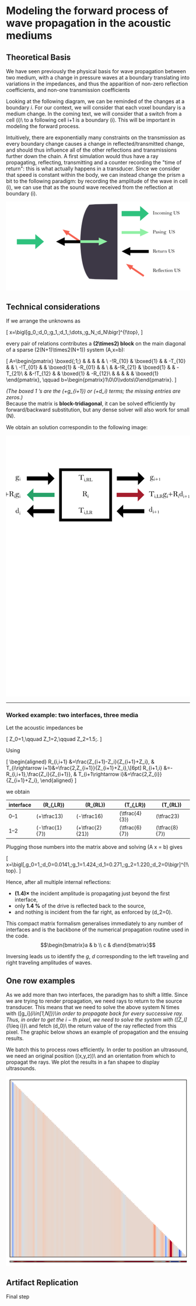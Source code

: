 # Modeling the forward process of wave propagation in the acoustic mediums

## Theoretical Basis

We have seen previously the physical basis for wave propagation between two medium, with a change in pressure waves at a boundary translating into variations in the impedances, and thus the apparition of non-zero reflection coefficients, and non-one transmission coefficients

Looking at the following diagram, we can be reminded of the changes at a boundary $i$. For our context, we will consider that each voxel boundary is a medium change. In the coming text, we will consider that a switch from a cell \(i)\ to a following cell i+1 is a boundary \(i)\. This will be important in modeling the forward process.

Intuitively, there are exponentially many constraints on the transmission as every boundary change causes a change in reflected/transmitted change, and should thus influence all of the other reflections and transmissions further down the chain. A first simulation would thus have a ray propagating, reflecting, transmitting and a counter recording the "time of return": this is what actually happens in a transducer. Since we consider that speed is constant within the body, we can instead change the prism a bit to the following paradigm: by recording the amplitude of the wave in cell \(i)\, we can use that as the sound wave received from the reflection at boundary \(i)\.

![image](img/US_prop.png)

<!-- Cumulative products of the waves,so that received wave at --> 

## Technical considerations

If we arrange the unknowns as  

\[
x=\bigl[g_0,\;d_0,\;g_1,\;d_1,\;\dots,\;g_N,\;d_N\bigr]^{\!\top},
\]

every pair of relations contributes a **\(2\times2\) block** on the main diagonal of a sparse
\(2(N+1)\times2(N+1)\) system \(A\,x=b\):

\[
A=\begin{pmatrix}
\boxed{\;1\;} &        &        &        &          &        \\
-\!R_{10} & \boxed{1} &        & -T_{10} &          &        \\
-\!T_{01} &        & \boxed{1} & -R_{01} &          &        \\
          &        &-\!R_{21}  & \boxed{1} &        & -T_{21}\\
          &        &-\!T_{12}  &        & \boxed{1} & -R_{12}\\
          &        &        &        &          & \boxed{1}
\end{pmatrix},
\qquad
b=\begin{pmatrix}1\\0\\0\\\vdots\\0\end{pmatrix}.
\]

*(The boxed 1 ’s are the \(+g_{i+1}\) or \(+d_i\) terms; the missing entries are zeros.)*  
Because the matrix is **block-tridiagonal**, it can be solved efficiently by forward/backward
substitution, but any dense solver will also work for small \(N\).

We obtain an solution correspondin to the following image:

![image](img/scope_project.png)

---

### Worked example: **two interfaces, three media**

Let the acoustic impedances be  

\[
Z_0=1,\qquad Z_1=2,\qquad Z_2=1.5\;.
\]

Using

\[
\begin{aligned}
R_{i,i+1} &=\frac{Z_{i+1}-Z_i}{Z_{i+1}+Z_i},
& T_{i\rightarrow i+1}&=\frac{2\,Z_{i+1}}{Z_{i+1}+Z_i},\\[6pt]
R_{i+1,i} &=-R_{i,i+1}\,\frac{Z_i}{Z_{i+1}},
& T_{i+1\rightarrow i}&=\frac{2\,Z_{i}}{Z_{i+1}+Z_i},
\end{aligned}
\]

we obtain

| interface | \(R_{\,LR}\) | \(R_{RL}\) | \(T_{\,LR}\) | \(T_{RL}\) |
|-----------|-------------|-----------|--------------|-------------|
| 0–1 | \(+\tfrac13\) | \(-\tfrac16\) | \(\tfrac{4}{3}\) | \(\tfrac23\) |
| 1–2 | \(-\tfrac{1}{7}\) | \(+\tfrac{2}{21}\) | \(\tfrac{6}{7}\) | \(\tfrac{8}{7}\) |

Plugging those numbers into the matrix above and solving \(A x = b\) gives

\[
x=\bigl[\,g_0=1,\;d_0=0.0141,\;g_1=1.424,\;d_1=0.271,\;g_2=1.220,\;d_2=0\bigr]^{\!\top}.
\]

Hence, after all multiple internal reflections:

* **\(1.4\)×** the incident amplitude is propagating just beyond the first interface,
* only **1.4 %** of the drive is reflected back to the source,
* and nothing is incident from the far right, as enforced by \(d_2=0\).

This compact matrix formalism generalises immediately to any number of interfaces and is the backbone of the numerical propagation routine used in the code.
$$\begin{bmatrix}a & b \\ c & d\end{bmatrix}$$

Inversing leads us to identify the $g$, $d$ corresponding to the left traveling and right traveling amplitudes of waves.

## One row examples

As we add more than two interfaces, the paradigm has to shift a little. Since we are trying to render propagation, we need rays to return to the source transducer. This means that we need to solve the above system N times with 
\([g_i]_{i\in[1,N]})\in order to propagate back for every successive ray. Thus, in order to get the $i-th$ pixel, we need to solve the system with \([Z_l]_{l\leq i})\ and fetch \(d_0)\ the return value of the ray reflected from this pixel. The graphic below shows an example of propagation and the ensuing results.

We batch this to process rows efficiently. In order to position an ultrasound, we need an original position \((x,y,z))\ and an orientation from which to propagat the rays. We plot the results in a fan shapee to display ultrasounds.

![image](img/ex_prop.png)

## Artifact Replication

Final step
<!-- Gabi?>
